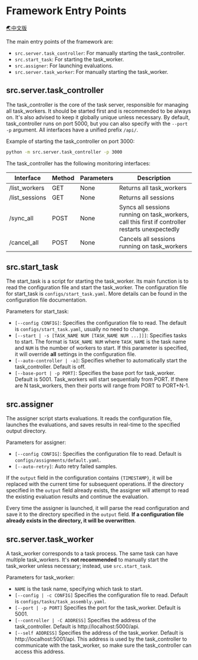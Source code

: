 # Framework Entry Points

[🌏中文版](Entrance_cn.md)

The main entry points of the framework are:

- `src.server.task_controller`: For manually starting the task_controller.
- `src.start_task`: For starting the task_worker.
- `src.assigner`: For launching evaluations.
- `src.server.task_worker`: For manually starting the task_worker.

## src.server.task_controller

The task_controller is the core of the task server, responsible for managing all task_workers. It should be started
first and is recommended to be always on. It's also advised to keep it globally unique unless necessary. By default,
task_controller runs on port 5000, but you can also specify with the `--port -p` argument. All interfaces have a unified
prefix `/api/`.

Example of starting the task_controller on port 3000:

```bash
python -m src.server.task_controller -p 3000
```

The task_controller has the following monitoring interfaces:

| Interface      | Method | Parameters | Description                                                                                     |
|----------------|--------|------------|-------------------------------------------------------------------------------------------------|
| /list_workers  | GET    | None       | Returns all task_workers                                                                        |
| /list_sessions | GET    | None       | Returns all sessions                                                                            |
| /sync_all      | POST   | None       | Syncs all sessions running on task_workers, call this first if controller restarts unexpectedly |
| /cancel_all    | POST   | None       | Cancels all sessions running on task_workers                                                    |

## src.start_task

The start_task is a script for starting the task_worker. Its main function is to read the configuration file and start
the task_worker. The configuration file for start_task is `configs/start_task.yaml`. More details can be found in the
configuration file documentation.

Parameters for start_task:

- `[--config CONFIG]`: Specifies the configuration file to read. The default is `configs/start_task.yaml`, usually no
  need to change.
- `[--start | -s [TASK_NAME NUM [TASK_NAME NUM ...]]]`: Specifies tasks to start. The format is `TASK_NAME NUM`
  where `TASK_NAME` is the task name and `NUM` is the number of workers to start. If this parameter is specified, it
  will override **all** settings in the configuration file.
- `[--auto-controller | -a]`: Specifies whether to automatically start the task_controller. Default is off.
- `[--base-port | -p PORT]`: Specifies the base port for task_worker. Default is 5001. Task_workers will start
  sequentially from PORT. If there are N task_workers, then their ports will range from PORT to PORT+N-1.

## src.assigner

The assigner script starts evaluations. It reads the configuration file, launches the evaluations, and saves results in
real-time to the specified output directory.

Parameters for assigner:

- `[--config CONFIG]`: Specifies the configuration file to read. Default is `configs/assignments/default.yaml`.
- `[--auto-retry]`: Auto retry failed samples.

If the `output` field in the configuration contains `{TIMESTAMP}`, it will be replaced with the current time for
subsequent operations. If the directory specified in the `output` field already exists, the assigner will attempt to
read the existing evaluation results and continue the evaluation.

Every time the assigner is launched, it will parse the read configuration and save it to the directory specified in
the `output` field. **If a configuration file already exists in the directory, it will be overwritten**.

## src.server.task_worker

A task_worker corresponds to a task process. The same task can have multiple task_workers. It's **not recommended** to
manually start the task_worker unless necessary; instead, use `src.start_task`.

Parameters for task_worker:

- `NAME` is the task name, specifying which task to start.
- `[--config | -c CONFIG]` Specifies the configuration file to read. Default is `configs/tasks/task_assembly.yaml`.
- `[--port | -p PORT]` Specifies the port for the task_worker. Default is 5001.
- `[--controller | -C ADDRESS]` Specifies the address of the task_controller. Default is http://localhost:5000/api.
- `[--self ADDRESS]` Specifies the address of the task_worker. Default is http://localhost:5001/api. This address is
  used by the task_controller to communicate with the task_worker, so make sure the task_controller can access this
  address.
